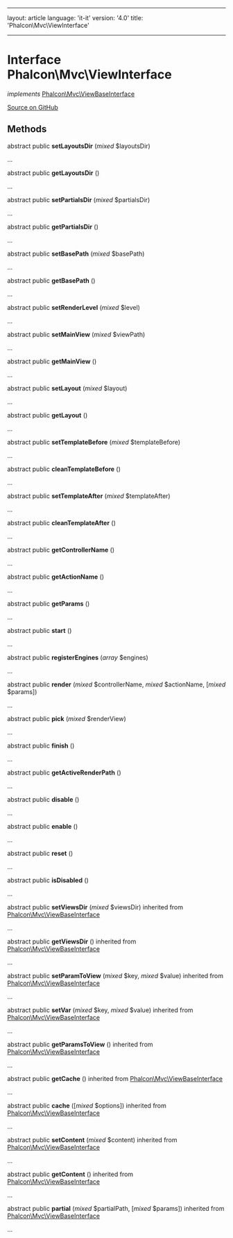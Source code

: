 * * *

layout: article language: 'it-it' version: '4.0' title: 'Phalcon\Mvc\ViewInterface'

* * *

# Interface **Phalcon\Mvc\ViewInterface**

*implements* [Phalcon\Mvc\ViewBaseInterface](/4.0/en/api/Phalcon_Mvc_ViewBaseInterface)

<a href="https://github.com/phalcon/cphalcon/tree/v4.0.0/phalcon/mvc/viewinterface.zep" class="btn btn-default btn-sm">Source on GitHub</a>

## Methods

abstract public **setLayoutsDir** (*mixed* $layoutsDir)

...

abstract public **getLayoutsDir** ()

...

abstract public **setPartialsDir** (*mixed* $partialsDir)

...

abstract public **getPartialsDir** ()

...

abstract public **setBasePath** (*mixed* $basePath)

...

abstract public **getBasePath** ()

...

abstract public **setRenderLevel** (*mixed* $level)

...

abstract public **setMainView** (*mixed* $viewPath)

...

abstract public **getMainView** ()

...

abstract public **setLayout** (*mixed* $layout)

...

abstract public **getLayout** ()

...

abstract public **setTemplateBefore** (*mixed* $templateBefore)

...

abstract public **cleanTemplateBefore** ()

...

abstract public **setTemplateAfter** (*mixed* $templateAfter)

...

abstract public **cleanTemplateAfter** ()

...

abstract public **getControllerName** ()

...

abstract public **getActionName** ()

...

abstract public **getParams** ()

...

abstract public **start** ()

...

abstract public **registerEngines** (*array* $engines)

...

abstract public **render** (*mixed* $controllerName, *mixed* $actionName, [*mixed* $params])

...

abstract public **pick** (*mixed* $renderView)

...

abstract public **finish** ()

...

abstract public **getActiveRenderPath** ()

...

abstract public **disable** ()

...

abstract public **enable** ()

...

abstract public **reset** ()

...

abstract public **isDisabled** ()

...

abstract public **setViewsDir** (*mixed* $viewsDir) inherited from [Phalcon\Mvc\ViewBaseInterface](/4.0/en/api/Phalcon_Mvc_ViewBaseInterface)

...

abstract public **getViewsDir** () inherited from [Phalcon\Mvc\ViewBaseInterface](/4.0/en/api/Phalcon_Mvc_ViewBaseInterface)

...

abstract public **setParamToView** (*mixed* $key, *mixed* $value) inherited from [Phalcon\Mvc\ViewBaseInterface](/4.0/en/api/Phalcon_Mvc_ViewBaseInterface)

...

abstract public **setVar** (*mixed* $key, *mixed* $value) inherited from [Phalcon\Mvc\ViewBaseInterface](/4.0/en/api/Phalcon_Mvc_ViewBaseInterface)

...

abstract public **getParamsToView** () inherited from [Phalcon\Mvc\ViewBaseInterface](/4.0/en/api/Phalcon_Mvc_ViewBaseInterface)

...

abstract public **getCache** () inherited from [Phalcon\Mvc\ViewBaseInterface](/4.0/en/api/Phalcon_Mvc_ViewBaseInterface)

...

abstract public **cache** ([*mixed* $options]) inherited from [Phalcon\Mvc\ViewBaseInterface](/4.0/en/api/Phalcon_Mvc_ViewBaseInterface)

...

abstract public **setContent** (*mixed* $content) inherited from [Phalcon\Mvc\ViewBaseInterface](/4.0/en/api/Phalcon_Mvc_ViewBaseInterface)

...

abstract public **getContent** () inherited from [Phalcon\Mvc\ViewBaseInterface](/4.0/en/api/Phalcon_Mvc_ViewBaseInterface)

...

abstract public **partial** (*mixed* $partialPath, [*mixed* $params]) inherited from [Phalcon\Mvc\ViewBaseInterface](/4.0/en/api/Phalcon_Mvc_ViewBaseInterface)

...